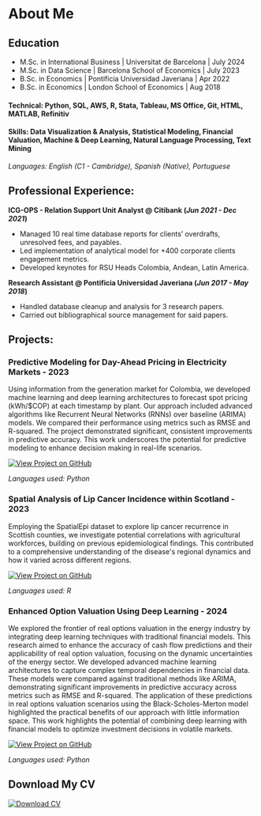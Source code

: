 # About Me

## Education
- M.Sc. in International Business | Universitat de Barcelona | July 2024
- M.Sc. in Data Science | Barcelona School of Economics | July 2023
- B.Sc. in Economics | Pontificia Universidad Javeriana | Apr 2022
- B.Sc. in Economics | London School of Economics | Aug 2018

#### Technical: Python, SQL, AWS, R, Stata, Tableau, MS Office, Git, HTML, MATLAB, Refinitiv

#### Skills: Data Visualization & Analysis, Statistical Modeling, Financial Valuation, Machine & Deep Learning, Natural Language Processing, Text Mining

_Languages: English (C1 - Cambridge), Spanish (Native), Portuguese_

## Professional Experience:

**ICG-OPS - Relation Support Unit Analyst @ Citibank (_Jun 2021 - Dec 2021_)**
- Managed 10 real time database reports for clients’ overdrafts, unresolved fees, and payables.
- Led implementation of analytical model for +400 corporate clients engagement metrics.
- Developed keynotes for RSU Heads Colombia, Andean, Latin America.

**Research Assistant @ Pontificia Universidad Javeriana (_Jun 2017 - May 2018_)**
- Handled database cleanup and analysis for 3 research papers.
- Carried out bibliographical source management for said papers.

## Projects:
### Predictive Modeling for Day-Ahead Pricing in Electricity Markets - 2023

Using information from the generation market for Colombia, we developed machine learning and deep learning architectures to forecast spot pricing (kWh/$COP) at each timestamp by plant. Our approach included advanced algorithms like Recurrent Neural Networks (RNNs) over baseline (ARIMA) models. We compared their performance using metrics such as RMSE and R-squared. The project demonstrated significant, consistent improvements in predictive accuracy. This work underscores the potential for predictive modeling to enhance decision making in real-life scenarios.

[![View Project on GitHub](https://img.shields.io/badge/View%20Project%20on%20GitHub-Click%20Here-blue)](https://github.com/smanotasa/ML-Energy-Colombia)

_Languages used: Python_

### Spatial Analysis of Lip Cancer Incidence within Scotland - 2023

Employing the SpatialEpi dataset to explore lip cancer recurrence in Scottish counties, we investigate potential correlations with agricultural workforces, building on previous epidemiological findings. This contributed to a comprehensive understanding of the disease's regional dynamics and how it varied across different regions.

[![View Project on GitHub](https://img.shields.io/badge/View%20Project%20on%20GitHub-Click%20Here-blue)](https://github.com/smanotasa/Incidence-of-Lip-Cancer-in-Males-for-Scotland
)

_Languages used: R_

### Enhanced Option Valuation Using Deep Learning - 2024

We explored the frontier of real options valuation in the energy industry by integrating deep learning techniques with traditional financial models. This research aimed to enhance the accuracy of cash flow predictions and their applicability of real option valuation, focusing on the dynamic uncertainties of the energy sector. We developed advanced machine learning architectures to capture complex temporal dependencies in financial data. These models were compared against traditional methods like ARIMA, demonstrating significant improvements in predictive accuracy across metrics such as RMSE and R-squared. The application of these predictions in real options valuation scenarios using the Black-Scholes-Merton model highlighted the practical benefits of our approach with little information space. This work highlights the potential of combining deep learning with financial models to optimize investment decisions in volatile markets​.

[![View Project on GitHub](https://img.shields.io/badge/View%20Project%20on%20GitHub-Click%20Here-blue)](https://github.com/smanotasa/CFForecast_Energy_OptionValuation)

_Languages used: Python_

## Download My CV
[![Download CV](https://img.shields.io/badge/Download%20CV-Click%20Here-blue)](assets/files/CV_ManotasArroyave.pdf)
